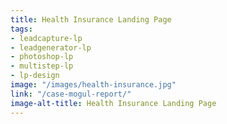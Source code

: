 ```yaml
---
title: Health Insurance Landing Page
tags:
- leadcapture-lp
- leadgenerator-lp
- photoshop-lp
- multistep-lp
- lp-design
image: "/images/health-insurance.jpg"
link: "/case-mogul-report/"
image-alt-title: Health Insurance Landing Page
---
```


